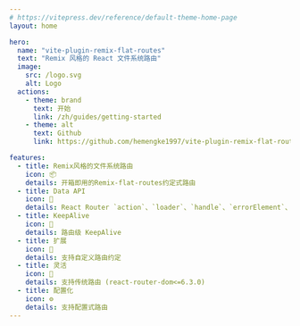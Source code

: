 ```yaml
---
# https://vitepress.dev/reference/default-theme-home-page
layout: home

hero:
  name: "vite-plugin-remix-flat-routes"
  text: "Remix 风格的 React 文件系统路由"
  image:
    src: /logo.svg
    alt: Logo
  actions:
    - theme: brand
      text: 开始
      link: /zh/guides/getting-started
    - theme: alt
      text: Github
      link: https://github.com/hemengke1997/vite-plugin-remix-flat-routes

features:
  - title: Remix风格的文件系统路由
    icon: 📦
    details: 开箱即用的Remix-flat-routes约定式路由
  - title: Data API
    icon: 💪
    details: React Router `action`、`loader`、`handle`、`errorElement`、`Component` 等
  - title: KeepAlive
    icon: 🚀
    details: 路由级 KeepAlive
  - title: 扩展
    icon: 🧩
    details: 支持自定义路由约定
  - title: 灵活
    icon: 🎨
    details: 支持传统路由 (react-router-dom<=6.3.0)
  - title: 配置化
    icon: ⚙️
    details: 支持配置式路由
---
```

